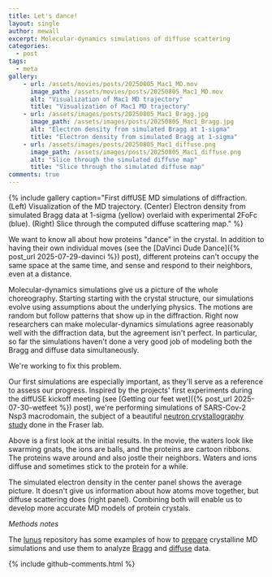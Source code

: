 ```yaml
---
title: Let's dance!
layout: single
author: mewall
excerpt: Molecular-dynamics simulations of diffuse scattering
categories:
  - post
tags:
  - meta
gallery:
    - url: /assets/movies/posts/20250805_Mac1_MD.mov
      image_path: /assets/movies/posts/20250805_Mac1_MD.mov
      alt: "Visualization of Mac1 MD trajectory"
      title: "Visualization of Mac1 MD trajectory"
    - url: /assets/images/posts/20250805_Mac1_Bragg.jpg
      image_path: /assets/images/posts/20250805_Mac1_Bragg.jpg
      alt: "Electron density from simulated Bragg at 1-sigma"
      title: "Electron density from simulated Bragg at 1-sigma"
    - url: /assets/images/posts/20250805_Mac1_diffuse.png
      image_path: /assets/images/posts/20250805_Mac1_diffuse.png
      alt: "Slice through the simulated diffuse map"
      title: "Slice through the simulated diffuse map"
comments: true
---
```



{% include gallery caption="First diffUSE MD simulations of diffraction. (Left) Visualization of the MD trajectory. (Center) Electron density from simulated Bragg data at 1\-sigma (yellow) overlaid with experimental 2FoFc (blue). (Right) Slice through the computed diffuse scattering map." %}

We want to know all about how proteins "dance" in the crystal. In addition to having their own individual moves (see the [DaVinci Dude Dance]({% post_url 2025-07-29-davinci %}) post), different proteins can't occupy the same space at the same time, and sense and respond to their neighbors, even at a distance. 

Molecular-dynamics simulations give us a picture of the whole choreography. Starting starting with the crystal structure, our simulations evolve using assumptions about the underlying physics. The motions are random but follow patterns that show up in the diffraction. Right now researchers can make molecular-dynamics simulations agree reasonably well with the diffraction data, but the agreement isn't perfect. In particular, so far the simulations haven't done a very good job of modeling both the Bragg and diffuse data simultaneously.

We're working to fix this problem.

Our first simulations are especially important, as they'll serve as a reference to assess our progress. Inspired by the projects' first experiments during the diffUSE kickoff meeting (see [Getting our feet wet]({% post_url 2025-07-30-wetfeet %}) post), we're performing simulations of SARS-Cov-2 Nsp3 macrodomain, the subject of a beautiful [neutron crystallography study](https://pmc.ncbi.nlm.nih.gov/articles/PMC9140965/) done in the Fraser lab. 


Above is a first look at the initial results. In the movie, the waters look like swarming gnats, the ions are balls, and the proteins are cartoon ribbons. The proteins wave around and also jostle their neighbors. Waters and ions diffuse and sometimes stick to the protein for a while. 

The simulated electron density in the center panel shows the average picture. It doesn't give us information about how atoms move together, but diffuse scattering does (right panel). Combining both will enable us to develop more accurate MD models of protein crystals.

*Methods notes*

The [lunus](http://github.com.lanl/lunus) repository has some examples of how to [prepare](https://github.com/lanl/lunus/tree/master/examples/tutorials/crystalline_MD_prep) crystalline MD simulations and use them to analyze [Bragg](https://github.com/lanl/lunus/tree/master/examples/tutorials/crystalline_MD_analysis_bragg) and [diffuse](https://github.com/lanl/lunus/tree/master/examples/tutorials/crystalline_MD_analysis_diffuse) data. 

{% include github-comments.html %}
